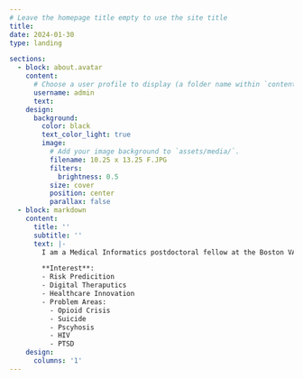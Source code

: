 ```yaml
---
# Leave the homepage title empty to use the site title
title:
date: 2024-01-30
type: landing

sections:
  - block: about.avatar
    content:
      # Choose a user profile to display (a folder name within `content/authors/`)
      username: admin
      text: 
    design:
      background:
        color: black
        text_color_light: true
        image:
          # Add your image background to `assets/media/`.
          filename: 10.25 x 13.25 F.JPG
          filters:
            brightness: 0.5
          size: cover
          position: center
          parallax: false
  - block: markdown
    content:
      title: ''
      subtitle: ''
      text: |-
        I am a Medical Informatics postdoctoral fellow at the Boston VA Healthcare system and a Catalyst fellow at MIT. My primary program of research takes a critical approach to improving the measurement, classification, and identification of digital phenotypes for adverse health outcomes across individual, interpersonal, and community levels. My secondary line of research is concentrated on the development of a clinical decision-making systems that capitalize on common factors across psychotherapeutic processes to aid in personalized psychotherapy treatment selection. 

        **Interest**: 
        - Risk Predicition
        - Digital Theraputics
        - Healthcare Innovation
        - Problem Areas: 
          - Opioid Crisis
          - Suicide
          - Pscyhosis
          - HIV
          - PTSD
    design:
      columns: '1'
---
```


